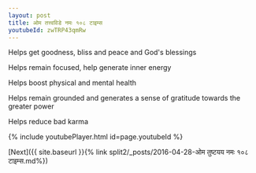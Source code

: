 ```yaml
---
layout: post
title: ओम तत्त्वविडे नमः १०८ टाइम्स
youtubeId: zwTRP43qmRw
---
```

 
 
Helps get goodness, bliss and peace and God's blessings
 
Helps remain focused, help generate inner energy 
 
Helps boost physical and mental health 
 
Helps remain grounded and generates a sense of gratitude towards the greater power 
 
Helps reduce bad karma
 
 
 
 


{% include youtubePlayer.html id=page.youtubeId %}
 
[Next]({{ site.baseurl }}{% link  split2/_posts/2016-04-28-ओम तुष्टयय नमः १०८ टाइम्स.md%})
 
